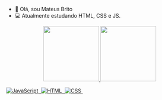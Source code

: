 - 👋 Olá, sou Mateus Brito
- 💻 Atualmente estudando HTML, CSS e JS.


<div align="center">
 <a href="https://github.com/Mateusbrito1">
 <img height="150em" src="https://github-readme-stats.vercel.app/api?username=Mateusbrito1&show_icons=true&theme=dark"/>
 <img height="150em" src="https://github-readme-stats.vercel.app/api/top-langs/?username=Mateusbrito1&&theme=dark"/>
</div>
 
 ![JavaScript](https://img.shields.io/badge/JavaScript-323330?style=for-the-badge&logo=javascript&logoColor=white&color=6100ff)&nbsp;
 ![HTML]( 	https://img.shields.io/badge/HTML5-E34F26?style=for-the-badge&logo=html5&logoColor=white&color=6100ff)&nbsp;
 ![CSS](https://img.shields.io/badge/CSS3-1572B6?style=for-the-badge&logo=css3&logoColor=white&color=6100ff)&nbsp;




